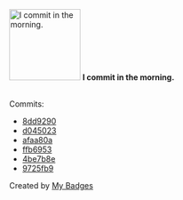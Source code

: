 <img src="https://my-badges.github.io/my-badges/morning-commits.png" alt="I commit in the morning." title="I commit in the morning." width="128">
<strong>I commit in the morning.</strong>
<br><br>

Commits:

- <a href="https://github.com/HorebZ/HorebZ/commit/8dd9290e0edadbb9cb7665d1545bde39b3f42b96">8dd9290</a>
- <a href="https://github.com/HorebZ/HorebZ/commit/d04502350dc707661a9595c9e6a3733dd04a04cb">d045023</a>
- <a href="https://github.com/HorebZ/HorebZ/commit/afaa80a2d7e2bcef1d0f67dc48284368e94fa730">afaa80a</a>
- <a href="https://github.com/HorebZ/HorebZ/commit/ffb69539fa5c17a91e23a049cac4e4a88ee43e9e">ffb6953</a>
- <a href="https://github.com/HorebZ/HorebZ/commit/4be7b8edbcc59f874def44ee0cf54b909ca32367">4be7b8e</a>
- <a href="https://github.com/HorebZ/HorebZ/commit/9725fb9ee39019c9f7063b110a649f31eb096e75">9725fb9</a>


Created by <a href="https://github.com/my-badges/my-badges">My Badges</a>